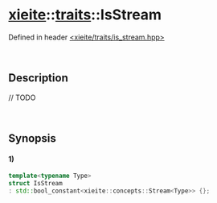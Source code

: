 # [xieite](../../xieite.md)\:\:[traits](../../traits.md)\:\:IsStream
Defined in header [<xieite/traits/is_stream.hpp>](../../../include/xieite/traits/is_stream.hpp)

&nbsp;

## Description
// TODO

&nbsp;

## Synopsis
#### 1)
```cpp
template<typename Type>
struct IsStream
: std::bool_constant<xieite::concepts::Stream<Type>> {};
```
